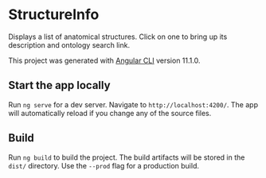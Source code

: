 
# StructureInfo
Displays a list of anatomical structures. Click on one to bring up its description and ontology search link.

This project was generated with [Angular CLI](https://github.com/angular/angular-cli) version 11.1.0.

## Start the app locally
Run `ng serve` for a dev server. Navigate to `http://localhost:4200/`. The app will automatically reload if you change any of the source files.

## Build
Run `ng build` to build the project. The build artifacts will be stored in the `dist/` directory. Use the `--prod` flag for a production build.

